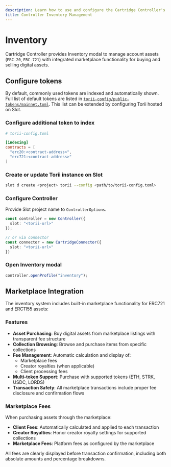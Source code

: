 ```yaml
---
description: Learn how to use and configure the Cartridge Controller's Inventory modal for managing ERC-20 and ERC-721 assets.
title: Controller Inventory Management
---
```


# Inventory

Cartridge Controller provides Inventory modal to manage account assets (`ERC-20`, `ERC-721`) with integrated marketplace functionality for buying and selling digital assets.

## Configure tokens

By default, commonly used tokens are indexed and automatically shown. Full list of default tokens are listed in [`torii-config/public-tokens/mainnet.toml`](https://github.com/cartridge-gg/controller/blob/main/packages/torii-config/public-tokens/mainnet.toml). This list can be extended by configuring Torii hosted on Slot.

### Configure additional token to index

```toml
# torii-config.toml

[indexing]
contracts = [
  "erc20:<contract-address>",
  "erc721:<contract-address>"
]
```

### Create or update Torii instance on Slot

```sh
slot d create <project> torii --config <path/to/torii-config.toml>
```

### Configure Controller

Provide Slot project name to `ControllerOptions`.

```typescript
const controller = new Controller({
  slot: "<torii-url>"
});

// or via connector
const connector = new CartridgeConnector({
  slot: "<torii-url>"
})
```

### Open Inventory modal

```typescript
controller.openProfile("inventory");
```

## Marketplace Integration

The inventory system includes built-in marketplace functionality for ERC721 and ERC1155 assets:

### Features

- **Asset Purchasing**: Buy digital assets from marketplace listings with transparent fee structure
- **Collection Browsing**: Browse and purchase items from specific collections
- **Fee Management**: Automatic calculation and display of:
  - Marketplace fees
  - Creator royalties (when applicable)
  - Client processing fees
- **Multi-token Support**: Purchase with supported tokens (ETH, STRK, USDC, LORDS)
- **Transaction Safety**: All marketplace transactions include proper fee disclosure and confirmation flows

### Marketplace Fees

When purchasing assets through the marketplace:

- **Client Fees**: Automatically calculated and applied to each transaction
- **Creator Royalties**: Honor creator royalty settings for supported collections
- **Marketplace Fees**: Platform fees as configured by the marketplace

All fees are clearly displayed before transaction confirmation, including both absolute amounts and percentage breakdowns.
